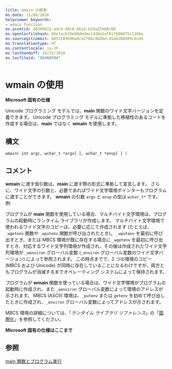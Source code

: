 ```yaml
---
title: wmain の使用
ms.date: 11/04/2016
helpviewer_keywords:
- wmain function
ms.assetid: d0300812-adc4-40c6-bba3-b2da25468c80
ms.openlocfilehash: 65efacb76e80dedee13d8e1af017686075c1168e
ms.sourcegitcommit: 6052185696adca270bc9bdbec45a626dd89cdcdd
ms.translationtype: HT
ms.contentlocale: ja-JP
ms.lasthandoff: 10/31/2018
ms.locfileid: "50460594"
---
```

# <a name="using-wmain"></a>wmain の使用

**Microsoft 固有の仕様**

Unicode プログラミング モデルでは、**main** 関数のワイド文字バージョンを定義できます。 Unicode プログラミング モデルに準拠した移植性のあるコードを作成する場合は、**main** ではなく **wmain** を使用します。

## <a name="syntax"></a>構文

```
wmain( int argc, wchar_t *argv[ ], wchar_t *envp[ ] )
```

## <a name="remarks"></a>コメント

**wmain** に渡す仮引数は、**main** に渡す際の形式に準拠して宣言します。 さらに、ワイド文字の引数と、必要であればワイド文字環境ポインターもプログラムに渡すことができます。 **wmain** の引数 `argv` と `envp` の型は `wchar_t*` です。 例:

プログラムが **main** 関数を使用している場合、マルチバイト文字環境は、プログラムの起動時にランタイム ライブラリが作成します。 マルチバイト文字環境で使われるワイド文字のコピーは、必要に応じて作成されます (たとえば、`_wgetenv` 関数や `_wputenv` 関数が呼び出されたとき)。 `_wputenv` を最初に呼び出すとき、または MBCS 環境が既に存在する場合に `_wgetenv` を最初に呼び出すとき、対応するワイド文字列環境が作成され、その後は作成されたワイド文字列環境が `_wenviron` グローバル変数 (`_environ` グローバル変数のワイド文字バージョン) によって参照されます。 この時点までで、2 つの環境のコピー (MBCS および Unicode) が同時に存在していることになるわけですが、両方ともプログラムが消滅するまでオペレーティング システムによって保持されます。

プログラムが **wmain** 関数を使っている場合は、ワイド文字環境がプログラムの起動時に作成され、また `_wenviron` グローバル変数によって環境のアドレスが示されます。 MBCS (ASCII) 環境は、`_putenv` または `getenv` を初めて呼び出したときに作成され、`_environ` グローバル変数によってアドレスが示されます。

MBCS 環境の詳細については、「*ランタイム ライブラリ リファレンス*」の「[国際化](../c-runtime-library/internationalization.md)」を参照してください。

**Microsoft 固有の仕様はここまで**

## <a name="see-also"></a>参照

[main 関数とプログラム実行](../c-language/main-function-and-program-execution.md)